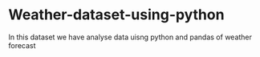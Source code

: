 # Weather-dataset-using-python
In this dataset we have analyse data uisng python and pandas of weather forecast
